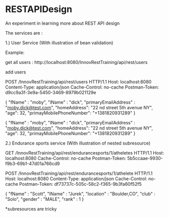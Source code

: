 # RESTAPIDesign
An experiment in learning more about REST API design


The services are : 

1.) User Service (With illustration of bean validation)

Example:

get all users :
    http://localhost:8080/InnovRestTraining/api/rest/users
    
add users

POST /InnovRestTraining/api/rest/users HTTP/1.1
Host: localhost:8080
Content-Type: application/json
Cache-Control: no-cache
Postman-Token: d9cc9a3f-3e9a-5450-3469-8979b021129e

{
	"fName" : "moby",
	"lName" : "dick",
	"primaryEmailAddress" : "moby.dick@test.com",
	"homeAddress": "22 nd street 5th avenue NY",
	"age": 32,
	"primayMobilePhoneNumber": "+1381820931289"
}

{
	"fName" : "moby",
	"lName" : "dick",
	"primaryEmailAddress" : "moby.dick@test.com",
	"homeAddress": "22 nd street 5th avenue NY",
	"age": 32,
	"primayMobilePhoneNumber": "+1381820931289"
}    


2.) Endurance sports service (With illustration of nested subresource)



GET /InnovRestTraining/api/rest/endurancesports/1/atheletes HTTP/1.1
Host: localhost:8080
Cache-Control: no-cache
Postman-Token: 5b5ccaae-9930-f9b3-69b1-47d01a766cd9


POST /InnovRestTraining/api/rest/endurancesports/1/athelete HTTP/1.1
Host: localhost:8080
Content-Type: application/json
Cache-Control: no-cache
Postman-Token: df73737c-505c-58c2-f365-9b3fa60f52f5

{
	"fName" : "Scott",
	"lName" : "Jurek",
	"location" : "Boulder,CO",
	"club" : "Solo",
	"gender" : "MALE",
	"rank" : 1
}

*subresources are tricky

